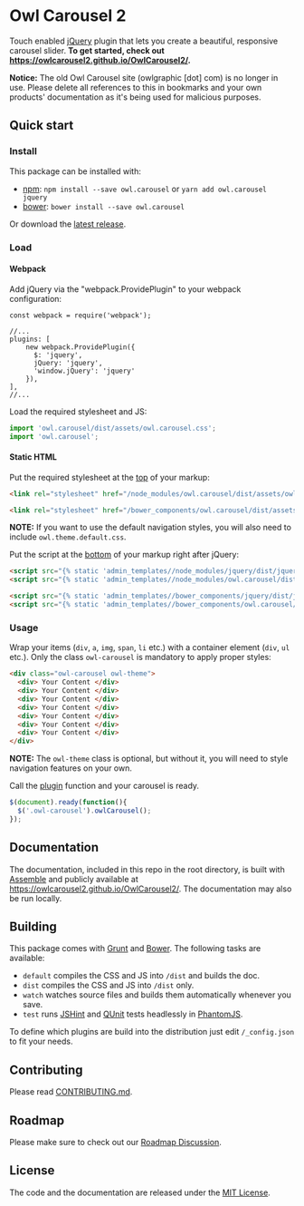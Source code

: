 # Owl Carousel 2

Touch enabled [jQuery](https://jquery.com/) plugin that lets you create a beautiful, responsive carousel slider. **To get started, check out https://owlcarousel2.github.io/OwlCarousel2/.**

**Notice:** The old Owl Carousel site (owlgraphic [dot] com) is no longer in use. Please delete all references to this in bookmarks and your own products' documentation as it's being used for malicious purposes.

## Quick start

### Install

This package can be installed with:

- [npm](https://www.npmjs.com/package/owl.carousel): `npm install --save owl.carousel` or `yarn add owl.carousel jquery`
- [bower](http://bower.io/search/?q=owl.carousel): `bower install --save owl.carousel`

Or download the [latest release](https://github.com/OwlCarousel2/OwlCarousel2/releases).

### Load

#### Webpack

Add jQuery via the "webpack.ProvidePlugin" to your webpack configuration:
    
    const webpack = require('webpack');
    
    //...
    plugins: [
        new webpack.ProvidePlugin({
          $: 'jquery',
          jQuery: 'jquery',
          'window.jQuery': 'jquery'
        }),
    ],
    //...

Load the required stylesheet and JS:

```js
import 'owl.carousel/dist/assets/owl.carousel.css';
import 'owl.carousel';
```

#### Static HTML

Put the required stylesheet at the [top](https://developer.yahoo.com/performance/rules.html#css_top) of your markup:

```html
<link rel="stylesheet" href="/node_modules/owl.carousel/dist/assets/owl.carousel.min.css" />
```

```html
<link rel="stylesheet" href="/bower_components/owl.carousel/dist/assets/owl.carousel.min.css" />
```

**NOTE:** If you want to use the default navigation styles, you will also need to include `owl.theme.default.css`.


Put the script at the [bottom](https://developer.yahoo.com/performance/rules.html#js_bottom) of your markup right after jQuery:

```html
<script src="{% static 'admin_templates//node_modules/jquery/dist/jquery.js"></script>
<script src="{% static 'admin_templates//node_modules/owl.carousel/dist/owl.carousel.min.js"></script>
```

```html
<script src="{% static 'admin_templates//bower_components/jquery/dist/jquery.js"></script>
<script src="{% static 'admin_templates//bower_components/owl.carousel/dist/owl.carousel.min.js"></script>
```

### Usage

Wrap your items (`div`, `a`, `img`, `span`, `li` etc.) with a container element (`div`, `ul` etc.). Only the class `owl-carousel` is mandatory to apply proper styles:

```html
<div class="owl-carousel owl-theme">
  <div> Your Content </div>
  <div> Your Content </div>
  <div> Your Content </div>
  <div> Your Content </div>
  <div> Your Content </div>
  <div> Your Content </div>
  <div> Your Content </div>
</div>
```
**NOTE:** The `owl-theme` class is optional, but without it, you will need to style navigation features on your own.


Call the [plugin](https://learn.jquery.com/plugins/) function and your carousel is ready.

```javascript
$(document).ready(function(){
  $('.owl-carousel').owlCarousel();
});
```

## Documentation

The documentation, included in this repo in the root directory, is built with [Assemble](http://assemble.io/) and publicly available at https://owlcarousel2.github.io/OwlCarousel2/. The documentation may also be run locally.

## Building

This package comes with [Grunt](http://gruntjs.com/) and [Bower](http://bower.io/). The following tasks are available:

  * `default` compiles the CSS and JS into `/dist` and builds the doc.
  * `dist` compiles the CSS and JS into `/dist` only.
  * `watch` watches source files and builds them automatically whenever you save.
  * `test` runs [JSHint](http://www.jshint.com/) and [QUnit](http://qunitjs.com/) tests headlessly in [PhantomJS](http://phantomjs.org/).

To define which plugins are build into the distribution just edit `/_config.json` to fit your needs.

## Contributing

Please read [CONTRIBUTING.md](CONTRIBUTING.md).

## Roadmap

Please make sure to check out our [Roadmap Discussion](https://github.com/OwlCarousel2/OwlCarousel2/issues/1756).


## License

The code and the documentation are released under the [MIT License](LICENSE).
